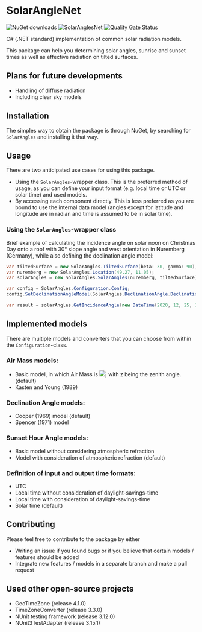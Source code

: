 # SolarAngleNet

![NuGet downloads](https://img.shields.io/nuget/dt/solarangles?label=NuGet%20downloads)
![SolarAnglesNet](https://github.com/ThomasSchuetz/SolarAnglesNet/workflows/SolarAnglesNet/badge.svg?branch=master)
[![Quality Gate Status](https://sonarcloud.io/api/project_badges/measure?project=ThomasSchuetz_SolarAnglesNet&metric=alert_status)](https://sonarcloud.io/dashboard?id=ThomasSchuetz_SolarAnglesNet)

C# (.NET standard) implementation of common solar radiation models.

This package can help you determining solar angles, sunrise and sunset times as well as effective radiation on tilted surfaces. 

## Plans for future developments

- Handling of diffuse radiation
- Including clear sky models

## Installation

The simples way to obtain the package is through NuGet, by searching for ``SolarAngles`` and installing it that way.

## Usage

There are two anticipated use cases for using this package.

- Using the ``SolarAngles``-wrapper class. This is the preferred method of usage, as you can define your input format (e.g. local time or UTC or solar time) and used models.
- By accessing each component directly. This is less preferred as you are bound to use the internal data model (angles except for latitude and longitude are in radian and time is assumed to be in solar time).

### Using the ``SolarAngles``-wrapper class

Brief example of calculating the incidence angle on solar noon on Christmas Day onto a roof with 30° slope angle and west orientation in Nuremberg (Germany), while also defining the declination angle model:

```cs
var tiltedSurface = new SolarAngles.TiltedSurface(beta: 30, gamma: 90);
var nuremberg = new SolarAngles.Location(49.27, 11.05);
var solarAngles = new SolarAngles.SolarAngles(nuremberg, tiltedSurface);

var config = SolarAngles.Configuration.Config;
config.SetDeclinationAngleModel(SolarAngles.DeclinationAngle.DeclinationAngleModels.Spencer1971);

var result = solarAngles.GetIncidenceAngle(new DateTime(2020, 12, 25, 12, 0, 0));
```

## Implemented models

There are multiple models and converters that you can choose from within the ``Configuration``-class.

### Air Mass models:

- Basic model, in which Air Mass is <img src="https://render.githubusercontent.com/render/math?math=\sec{z}">, with z being the zenith angle. (default)
- Kasten and Young (1989)

### Declination Angle models:

- Cooper (1969) model (default)
- Spencer (1971) model

### Sunset Hour Angle models:

- Basic model without considering atmospheric refraction
- Model with consideration of atmospheric refraction (default)

### Definition of input and output time formats:

- UTC
- Local time without consideration of daylight-savings-time
- Local time with consideration of daylight-savings-time
- Solar time (default)

## Contributing

Please feel free to contribute to the package by either

- Writing an issue if you found bugs or if you believe that certain models / features should be added
- Integrate new features / models in a separate branch and make a pull request

## Used other open-source projects

* GeoTimeZone (release 4.1.0)
* TimeZoneConverter (release 3.3.0)
* NUnit testing framework (release 3.12.0)
* NUnit3TestAdapter (release 3.15.1)
